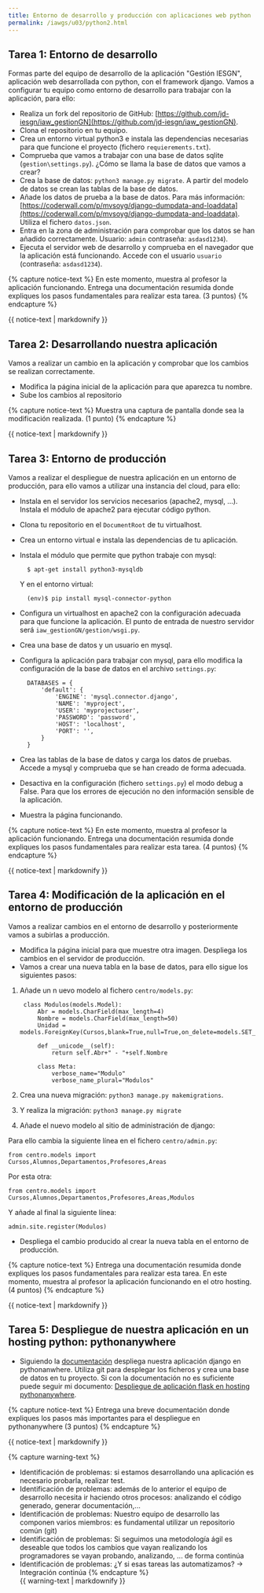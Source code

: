 ```yaml
---
title: Entorno de desarrollo y producción con aplicaciones web python
permalink: /iawgs/u03/python2.html
---
```


## Tarea 1: Entorno de desarrollo 

Formas parte del equipo de desarrollo de la aplicación "Gestión IESGN", aplicación web desarrollada con python, con el framework django. Vamos a configurar tu equipo como entorno de desarrollo para trabajar con la aplicación, para ello:

* Realiza un fork del repositorio de GitHub: [https://github.com/jd-iesgn/iaw_gestionGN](https://github.com/jd-iesgn/iaw_gestionGN).
* Clona el repositorio en tu equipo.
* Crea un entorno virtual python3 e instala las dependencias necesarias para que funcione el proyecto (fichero `requierements.txt`).
* Comprueba que vamos a trabajar con una base de datos sqlite (`gestion\settings.py`). ¿Cómo se llama la base de datos que vamos a crear?
* Crea la base de datos: `python3 manage.py migrate`. A partir del modelo de datos se crean las tablas de la base de datos.
* Añade los datos de prueba a la base de datos. Para más información: [https://coderwall.com/p/mvsoyg/django-dumpdata-and-loaddata](https://coderwall.com/p/mvsoyg/django-dumpdata-and-loaddata). Utiliza el fichero `datos.json`.
* Entra en la zona de administración para comprobar que los datos se han añadido correctamente. Usuario: `admin` contraseña: `asdasd1234`).
* Ejecuta el servidor web de desarrollo y comprueba en el navegador que la aplicación está funcionando. Accede con el usuario `usuario` (contraseña: `asdasd1234`).

{% capture notice-text %}
En este momento, muestra al profesor la aplicación funcionando. Entrega una documentación resumida donde expliques los pasos fundamentales para realizar esta tarea. (3 puntos)
{% endcapture %}<div class="notice--info">{{ notice-text | markdownify }}</div>

## Tarea 2: Desarrollando nuestra aplicación

Vamos a realizar un cambio en la aplicación y comprobar que los cambios se realizan correctamente.

* Modifica la página inicial de la aplicación para que aparezca tu nombre.
* Sube los cambios al repositorio

{% capture notice-text %}
Muestra una captura de pantalla donde sea la modificación realizada. (1 punto)
{% endcapture %}<div class="notice--info">{{ notice-text | markdownify }}</div>

## Tarea 3: Entorno de producción

Vamos a realizar el despliegue de nuestra aplicación en un entorno de producción, para ello vamos a utilizar una instancia del cloud, para ello:

* Instala en el servidor los servicios necesarios (apache2, mysql, ...). Instala el módulo de apache2 para ejecutar código python.
* Clona tu repositorio en el `DocumentRoot` de tu virtualhost.
* Crea un entorno virtual e instala las dependencias de tu aplicación.
* Instala el módulo que permite que python trabaje con mysql: 

		$ apt-get install python3-mysqldb

	Y en el entorno virtual:

		(env)$ pip install mysql-connector-python

* Configura un virtualhost en apache2 con la configuración adecuada para que funcione la aplicación. El punto de entrada de nuestro servidor será `iaw_gestionGN/gestion/wsgi.py`.
* Crea una base de datos y un usuario en mysql.
* Configura la aplicación para trabajar con mysql, para ello modifica la configuración de la base de datos en el archivo `settings.py`:

		DATABASES = {
		    'default': {
		        'ENGINE': 'mysql.connector.django',
		        'NAME': 'myproject',
		        'USER': 'myprojectuser',
		        'PASSWORD': 'password',
		        'HOST': 'localhost',
		        'PORT': '',
		    }
		}

* Crea las tablas de la base de datos y carga los datos de pruebas. Accede a mysql y comprueba que se han creado de forma adecuada.
* Desactiva en la configuración (fichero `settings.py`) el modo debug a False. Para que los errores de ejecución no den información sensible de la aplicación.
* Muestra la página funcionando.

{% capture notice-text %}
En este momento, muestra al profesor la aplicación funcionando. Entrega una documentación resumida donde expliques los pasos fundamentales para realizar esta tarea. (4 puntos)
{% endcapture %}<div class="notice--info">{{ notice-text | markdownify }}</div>

## Tarea 4: Modificación de la aplicación en el entorno de producción

Vamos a realizar cambios en el entorno de desarrollo y posteriormente vamos a subirlas a producción.

* Modifica la página inicial para que muestre otra imagen. Despliega los cambios en el servidor de producción.
* Vamos a crear una nueva tabla en la base de datos, para ello sigue los siguientes pasos:
	
1. Añade un n uevo modelo al fichero `centro/models.py`:

		class Modulos(models.Model):	
			Abr = models.CharField(max_length=4)
			Nombre = models.CharField(max_length=50)
			Unidad = models.ForeignKey(Cursos,blank=True,null=True,on_delete=models.SET_NULL)
			
			def __unicode__(self):
				return self.Abr+" - "+self.Nombre 		

			class Meta:
				verbose_name="Modulo"
				verbose_name_plural="Modulos"

2. Crea una nueva migración: `python3 manage.py makemigrations`. 
3. Y realiza la migración: `python3 manage.py migrate`
4. Añade el nuevo modelo al sitio de administración de django:

Para ello cambia la siguiente línea en el fichero `centro/admin.py`:
	
	from centro.models import Cursos,Alumnos,Departamentos,Profesores,Areas

Por esta otra:

	from centro.models import Cursos,Alumnos,Departamentos,Profesores,Areas,Modulos

Y añade al final la siguiente línea:

	admin.site.register(Modulos)

* Despliega el cambio producido al crear la nueva tabla en el entorno de producción.

{% capture notice-text %}
Entrega una documentación resumida donde expliques los pasos fundamentales para realizar esta tarea.
	En este momento, muestra al profesor la aplicación funcionando en el otro hosting. (4 puntos)
{% endcapture %}<div class="notice--info">{{ notice-text | markdownify }}</div>

## Tarea 5: Despliegue de nuestra aplicación en un hosting python: pythonanywhere

* Siguiendo la [documentación](https://help.pythonanywhere.com/pages/) despliega nuestra aplicación django en pythonanwhere. Utiliza git para desplegar los ficheros y crea una base de datos en tu proyecto. Si con la documentación no es suficiente puede seguir mi documento: [Despliegue de aplicación flask en hosting pythonanywhere](https://github.com/josedom24/curso_flask/tree/master/curso/u34).

{% capture notice-text %}
Entrega una breve documentación donde expliques los pasos más importantes para el despliegue en pythonanywhere (3 puntos)
{% endcapture %}<div class="notice--info">{{ notice-text | markdownify }}</div>

{% capture warning-text %}
* Identificación de problemas: si estamos desarrollando una aplicación es necesario probarla, realizar test.
* Identificación de problemas: además de lo anterior el equipo de desarrollo necesita ir haciendo otros procesos: analizando el código generado, generar documentación,...
* Identificación de problemas: Nuestro equipo de desarrollo las componen varios miembros: es fundamental utilizar un repositorio común (git)
* Identificación de problemas: Si seguimos una metodología ágil es deseable que todos los cambios que vayan realizando los programadores se vayan probando, analizando, ... de forma continúa
* Identificación de problemas: ¿Y si esas tareas las automatizamos? -> Integración continúa
{% endcapture %}<div class="notice--warning">{{ warning-text | markdownify }}</div>


